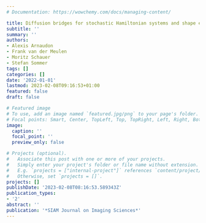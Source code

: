 ```yaml
---
# Documentation: https://wowchemy.com/docs/managing-content/

title: Diffusion bridges for stochastic Hamiltonian systems and shape evolutions
subtitle: ''
summary: ''
authors:
- Alexis Arnaudon
- Frank van der Meulen
- Moritz Schauer
- Stefan Sommer
tags: []
categories: []
date: '2022-01-01'
lastmod: 2023-02-08T09:16:53+01:00
featured: false
draft: false

# Featured image
# To use, add an image named `featured.jpg/png` to your page's folder.
# Focal points: Smart, Center, TopLeft, Top, TopRight, Left, Right, BottomLeft, Bottom, BottomRight.
image:
  caption: ''
  focal_point: ''
  preview_only: false

# Projects (optional).
#   Associate this post with one or more of your projects.
#   Simply enter your project's folder or file name without extension.
#   E.g. `projects = ["internal-project"]` references `content/project/deep-learning/index.md`.
#   Otherwise, set `projects = []`.
projects: []
publishDate: '2023-02-08T08:16:53.589343Z'
publication_types:
- '2'
abstract: ''
publication: '*SIAM Journal on Imaging Sciences*'
---
```


